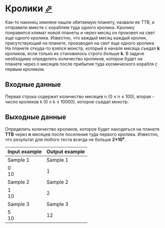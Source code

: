 # Кролики [⬀](https://www.e-olymp.com/en/problems/1452)

Как-то наконец земляне нашли обитаемую планету, назвали ее ТТВ, и отправили вместе с кораблем туда одного кролика. Кролику понравился климат новой планеты и через месяц он произвел на свет еще одного кролика. Известно, что каждый месяц каждый кролик, присутствующий на планете, производил на свет еще одного кролика. На планете откуда-то взялся монстр, который в начале месяца съедал **k** кроликов, если только их становилось строго больше **k**. В задаче необходимо определить количество кроликов, которое будет на планете через n месяцев после прибытия туда космического корабля с первым кроликом.

## Входные данные

Первая строка содержит количество месяцев n (0 ≤ n ≤ 100), вторая - число кроликов k (0 ≤ k ≤ 10000), которое съедал монстр.

## Выходные данные

Определить количество кроликов, которое будет находиться на планете **ТТВ** через **n** месяцев после поселения туда первого кролика. Известно, что результат для любого теста всегда не больше **2*10⁹**.

|**Input example**|**Output example**|
|-----------------|------------------|
|Sample 1         | Sample 1         |
|0<br/>10         | 1                |
|Sample 2         | Sample 2         |
|1<br/>10         | 2                |
|Sample 3         | Sample 3         |
|5<br/>10         | 12               |
